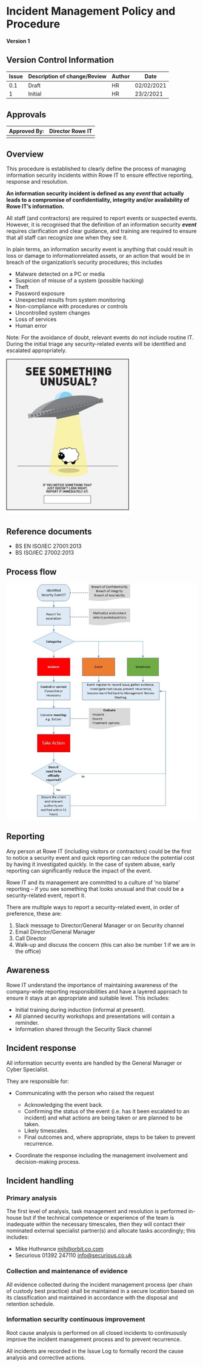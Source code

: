 # Incident Management Policy and Procedure 

**Version 1**

## Version Control Information

| **Issue** | **Description of  change/Review** | **Author** | **Date**   |
| --------- | --------------------------------- | ---------- | ---------- |
| 0.1       | Draft                             | HR         | 02/02/2021 |
| 1         | Initial                           | HR         | 23/2/2021  |

## Approvals

| Approved By: | Director Rowe IT |
| ------------ | ---------------- |
|              |                  |

## Overview

This procedure is established to clearly define the process of managing information security incidents within Rowe IT to ensure effective reporting, response and resolution. 

**An information security incident is defined as any _event_ that actually leads to a compromise of confidentiality, integrity and/or availability of Rowe IT’s information.** 

All staff (and contractors) are required to report events or suspected events. However, it is recognised that the definition of an information security **_event_** requires clarification and clear guidance, and training are required to ensure that all staff can recognize one when they see it. 

In plain terms, an information security event is anything that could result in loss or damage to informationrelated assets, or an action that would be in breach of the organization’s security procedures; this includes 

- Malware detected on a PC or media 
- Suspicion of misuse of a system (possible hacking) 
- Theft 
- Password exposure 
- Unexpected results from system monitoring 
- Non-compliance with procedures or controls 
- Uncontrolled system changes 
- Loss of services 
- Human error 

Note: For the avoidance of doubt, relevant events do not include routine IT. During the initial triage any security-related events will be identified and escalated appropriately. 

<img src="images/report-incidents.png" style="zoom:40%;" />

## Reference documents 

- BS EN ISO/IEC 27001:2013 
- BS ISO/IEC 27002:2013 

## Process flow

![process flow](images/incident-reporting-process-flow.jpg)

## Reporting 

Any person at Rowe IT (including visitors or contractors) could be the first to notice a security event and quick reporting can reduce the potential cost by having it investigated quickly. In the case of system abuse, early reporting can significantly reduce the impact of the event. 

Rowe IT and its management are committed to a culture of ‘no blame’ reporting – if you see something that looks unusual and that could be a security-related event, report it. 

There are multiple ways to report a security-related event, in order of preference, these are: 

1. Slack message to Director/General Manager or on Security channel 
2. Email Director/General Manager 
3. Call Director 
4. Walk-up and discuss the concern (this can also be number 1 if we are in the office) 

## Awareness 

Rowe IT understand the importance of maintaining awareness of the company-wide reporting responsibilities and have a layered approach to ensure it stays at an appropriate and suitable level. This includes: 

- Initial training during induction (informal at present).
- All planned security workshops and presentations will contain a reminder. 
- Information shared through the Security Slack channel 

## Incident response 

All information security events are handled by the General Manager or Cyber Specialist. 

They are responsible for: 

- Communicating with the person who raised the request

  - Acknowledging the event back. 
  - Confirming the status of the event (i.e. has it been escalated to an incident) and what actions are being taken or are planned to be taken. 
  - Likely timescales. 
  - Final outcomes and, where appropriate, steps to be taken to prevent recurrence. 

- Coordinate the response including the management involvement and decision-making process. 

## Incident handling

### Primary analysis 

The first level of analysis, task management and resolution is performed in-house but if the technical competence or experience of the team is inadequate within the necessary timescales, then they will contact their nominated external specialist partner(s) and allocate tasks accordingly; this includes: 

- Mike Huthnance mjh@orbit.co.com 
- Securious 01392 247110 info@securious.co.uk 

### Collection and maintenance of evidence 

All evidence collected during the incident management process (per chain of custody best practice) shall be maintained in a secure location based on its classification and maintained in accordance with the disposal and retention schedule. 

### Information security continuous improvement 

Root cause analysis is performed on all closed incidents to continuously improve the incident management process and to prevent recurrence. 

All incidents are recorded in the Issue Log to formally record the cause analysis and corrective actions. 